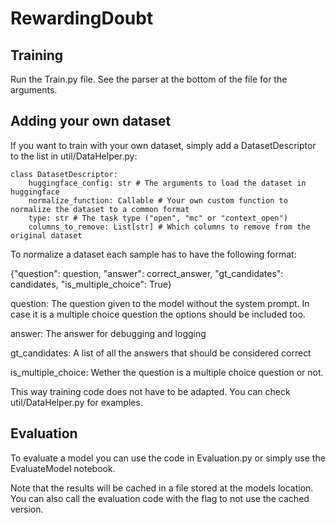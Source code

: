 # RewardingDoubt

## Training
Run the Train.py file. See the parser at the bottom of the file for the arguments. 

## Adding your own dataset 
If you want to train with your own dataset, simply add a DatasetDescriptor to the list in util/DataHelper.py: 

~~~ 
class DatasetDescriptor:
    huggingface_config: str # The arguments to load the dataset in huggingface 
    normalize_function: Callable # Your own custom function to normalize the dataset to a common format
    type: str # The task type ("open", "mc" or "context_open")
    columns_to_remove: List[str] # Which columns to remove from the original dataset
~~~ 

To normalize a dataset each sample has to have the following format:

{"question": question, "answer": correct_answer, "gt_candidates": candidates, "is_multiple_choice": True}

question: The question given to the model without the system prompt. In case it is a multiple choice question the options should be included too. 

answer: The answer for debugging and logging

gt_candidates: A list of all the answers that should be considered correct 

is_multiple_choice: Wether the question is a multiple choice question or not.

This way training code does not have to be adapted. You can check  util/DataHelper.py for examples. 

## Evaluation 
To evaluate a model you can use the code in Evaluation.py or simply use the EvaluateModel notebook. 

Note that the results will be cached in a file stored at the models location. You can also call the evaluation code with the flag to not use the cached version. 


